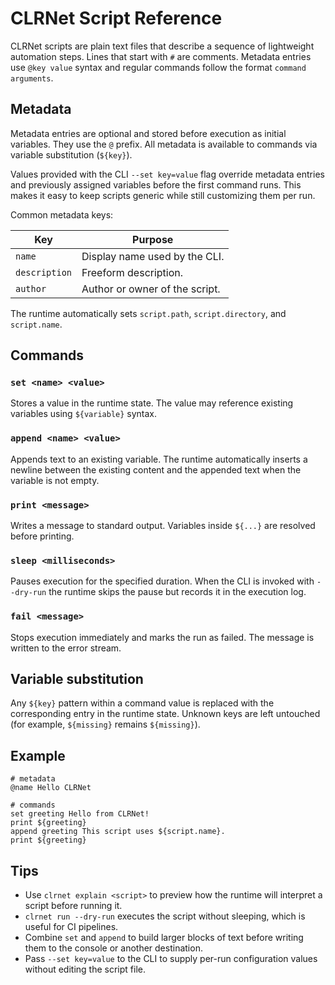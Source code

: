 # CLRNet Script Reference

CLRNet scripts are plain text files that describe a sequence of lightweight
automation steps. Lines that start with `#` are comments. Metadata entries use
`@key value` syntax and regular commands follow the format `command arguments`.

## Metadata

Metadata entries are optional and stored before execution as initial variables.
They use the `@` prefix. All metadata is available to commands via variable
substitution (`${key}`).

Values provided with the CLI `--set key=value` flag override metadata entries
and previously assigned variables before the first command runs. This makes it
easy to keep scripts generic while still customizing them per run.

Common metadata keys:

| Key | Purpose |
| --- | ------- |
| `name` | Display name used by the CLI. |
| `description` | Freeform description. |
| `author` | Author or owner of the script. |

The runtime automatically sets `script.path`, `script.directory`, and
`script.name`.

## Commands

### `set <name> <value>`
Stores a value in the runtime state. The value may reference existing
variables using `${variable}` syntax.

### `append <name> <value>`
Appends text to an existing variable. The runtime automatically inserts a
newline between the existing content and the appended text when the variable is
not empty.

### `print <message>`
Writes a message to standard output. Variables inside `${...}` are resolved
before printing.

### `sleep <milliseconds>`
Pauses execution for the specified duration. When the CLI is invoked with
`--dry-run` the runtime skips the pause but records it in the execution log.

### `fail <message>`
Stops execution immediately and marks the run as failed. The message is written
to the error stream.

## Variable substitution

Any `${key}` pattern within a command value is replaced with the corresponding
entry in the runtime state. Unknown keys are left untouched (for example,
`${missing}` remains `${missing}`).

## Example

```
# metadata
@name Hello CLRNet

# commands
set greeting Hello from CLRNet!
print ${greeting}
append greeting This script uses ${script.name}.
print ${greeting}
```

## Tips

* Use `clrnet explain <script>` to preview how the runtime will interpret a
  script before running it.
* `clrnet run --dry-run` executes the script without sleeping, which is useful
  for CI pipelines.
* Combine `set` and `append` to build larger blocks of text before writing them
  to the console or another destination.
* Pass `--set key=value` to the CLI to supply per-run configuration values
  without editing the script file.

